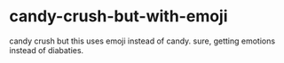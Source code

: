# candy-crush-but-with-emoji
candy crush but this uses emoji instead of candy. sure, getting emotions instead of diabaties.

